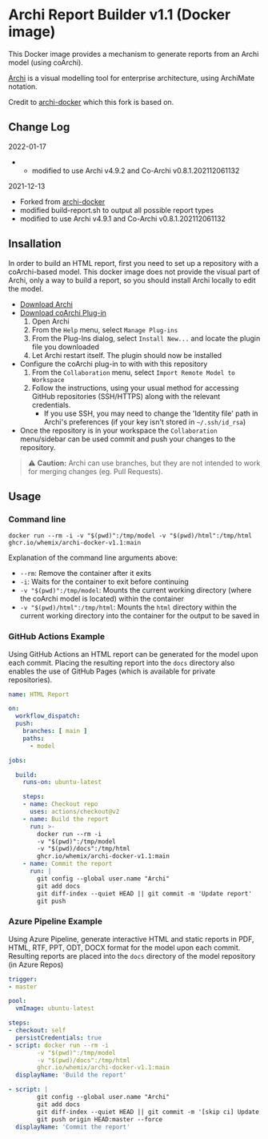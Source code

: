 # Archi Report Builder v1.1 (Docker image)

This Docker image provides a mechanism to generate reports from an Archi model (using coArchi).

[Archi](https://www.archimatetool.com) is a visual modelling tool for enterprise architecture, using ArchiMate notation.

Credit to [archi-docker](https://github.com/users/dsample/packages/container/package/archi-docker) which this fork is based on.


## Change Log

2022-01-17
- - modified to use Archi v4.9.2 and Co-Archi v0.8.1.202112061132

2021-12-13
- Forked from [archi-docker](https://github.com/users/dsample/packages/container/package/archi-docker)
- modified build-report.sh to output all possible report types
- modified to use Archi v4.9.1 and Co-Archi v0.8.1.202112061132


## Insallation

In order to build an HTML report, first you need to set up a repository with a coArchi-based model. This docker image does not provide the visual part of Archi, only a way to build a report, so you should install Archi locally to edit the model.

* [Download Archi][archi]
* [Download coArchi Plug-in][archi plugins]
  1. Open Archi
  2. From the `Help` menu, select `Manage Plug-ins`
  3. From the Plug-Ins dialog, select `Install New...` and locate the plugin file you downloaded
  4. Let Archi restart itself. The plugin should now be installed
* Configure the coArchi plug-in to with with this repository
  1. From the `Collaboration` menu, select `Import Remote Model to Workspace`
  2. Follow the instructions, using your usual method for accessing GitHub repositories (SSH/HTTPS) along with the relevant credentials.
     * If you use SSH, you may need to change the 'Identity file' path in Archi's preferences (if your key isn't stored in `~/.ssh/id_rsa`)
* Once the repository is in your workspace the `Collaboration` menu/sidebar can be used commit and push your changes to the repository.

> ⚠️ **Caution:** Archi can use branches, but they are not intended to work for merging changes (eg. Pull Requests).

## Usage

### Command line

```shell
docker run --rm -i -v "$(pwd)":/tmp/model -v "$(pwd)/html":/tmp/html ghcr.io/whemix/archi-docker-v1.1:main
```

Explanation of the command line arguments above:

* `--rm`: Remove the container after it exits
* `-i`: Waits for the container to exit before continuing
* `-v "$(pwd)":/tmp/model`: Mounts the current working directory (where the coArchi model is located) within the container
* `-v "$(pwd)/html":/tmp/html`: Mounts the `html` directory within the current working directory into the container for the output to be saved in

### GitHub Actions Example

Using GitHub Actions an HTML report can be generated for the model upon each commit. Placing the resulting report into the `docs` directory also enables the use of GitHub Pages (which is available for private repositories).

```yaml
name: HTML Report

on:
  workflow_dispatch:
  push:
    branches: [ main ]
    paths: 
      - model

jobs:

  build:
    runs-on: ubuntu-latest

    steps:
    - name: Checkout repo
      uses: actions/checkout@v2
    - name: Build the report
      run: >-
        docker run --rm -i
        -v "$(pwd)":/tmp/model
        -v "$(pwd)/docs":/tmp/html
        ghcr.io/whemix/archi-docker-v1.1:main
    - name: Commit the report
      run: |
        git config --global user.name "Archi"
        git add docs
        git diff-index --quiet HEAD || git commit -m 'Update report'
        git push
```

### Azure Pipeline Example

Using Azure Pipeline, generate interactive HTML and static reports in PDF, HTML, RTF, PPT, ODT, DOCX format for the model upon each commit. Resulting reports are placed into the `docs` directory of the model repository (in Azure Repos)

```yaml
trigger:
- master

pool:
  vmImage: ubuntu-latest

steps:
- checkout: self
  persistCredentials: true
- script: docker run --rm -i
        -v "$(pwd)":/tmp/model
        -v "$(pwd)/docs":/tmp/html
        ghcr.io/whemix/archi-docker-v1.1:main
  displayName: 'Build the report'

- script: |
        git config --global user.name "Archi"
        git add docs
        git diff-index --quiet HEAD || git commit -m '[skip ci] Update report'
        git push origin HEAD:master --force
  displayName: 'Commit the report'
```

[archi]: https://www.archimatetool.com/download/
[archi plugins]: https://www.archimatetool.com/plugins/

